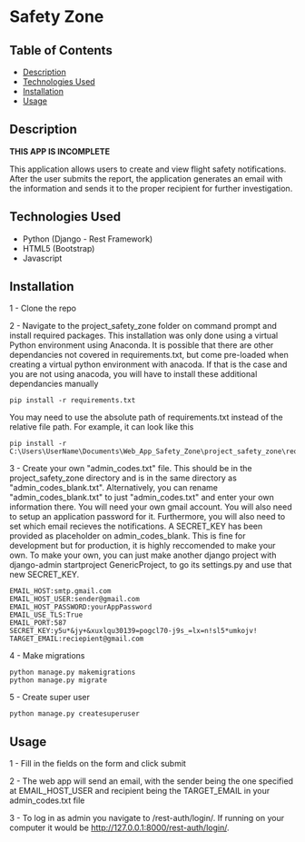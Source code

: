 # Safety Zone

## Table of Contents

* [Description](#description)
* [Technologies Used](#technologies-used)
* [Installation](#installation)
* [Usage](#usage)


## Description

**THIS APP IS INCOMPLETE**

This application allows users to create and view flight safety notifications.
After the user submits the report, the application generates an email with the information and sends it to the proper recipient for further investigation.

## Technologies Used

* Python (Django - Rest Framework)
* HTML5 (Bootstrap)
* Javascript

## Installation


1 - Clone the repo

2 - Navigate to the project_safety_zone folder on command prompt and install required packages.  This installation was only done using a virtual Python environment using Anaconda. It is possible that there are other dependancies not covered in requirements.txt, but come pre-loaded when creating a virtual python environment with anacoda. If that is the case and you are not using anacoda, you will have to install these additional dependancies manually

```
pip install -r requirements.txt

```

You may need to use the absolute path of requirements.txt instead of the relative file path. For example, it can look like this

```
pip install -r C:\Users\UserName\Documents\Web_App_Safety_Zone\project_safety_zone\requirements.txt

```


3 - Create your own "admin_codes.txt" file. This should be in the project_safety_zone directory and is in the same directory as "admin_codes_blank.txt". Alternatively, you can rename "admin_codes_blank.txt" to just "admin_codes.txt" and enter your own information there. You will need your own gmail account. You will also need to setup an application password for it.
Furthermore, you will also need to set which email recieves the notifications. A SECRET_KEY has been provided as placeholder on admin_codes_blank. This is fine for development but for production, it is highly reccomended to make your own. To make your own, you can just make another django project with django-admin startproject GenericProject, to go its settings.py and use that new SECRET_KEY.

```
EMAIL_HOST:smtp.gmail.com
EMAIL_HOST_USER:sender@gmail.com
EMAIL_HOST_PASSWORD:yourAppPassword
EMAIL_USE_TLS:True
EMAIL_PORT:587
SECRET_KEY:y5u*&jy+&xuxlqu30139=pogcl70-j9s_=lx=n!sl5*umkojv!
TARGET_EMAIL:reciepient@gmail.com
```
4 - Make migrations

```
python manage.py makemigrations
python manage.py migrate
```


5 - Create super user

```
python manage.py createsuperuser
```

## Usage

1 - Fill in the fields on the form and click submit

2 - The web app will send an email, with the sender being the one specified at EMAIL_HOST_USER and recipient being the TARGET_EMAIL in your admin_codes.txt file

3 - To log in as admin you navigate to /rest-auth/login/. If running on your computer it would be http://127.0.0.1:8000/rest-auth/login/.
